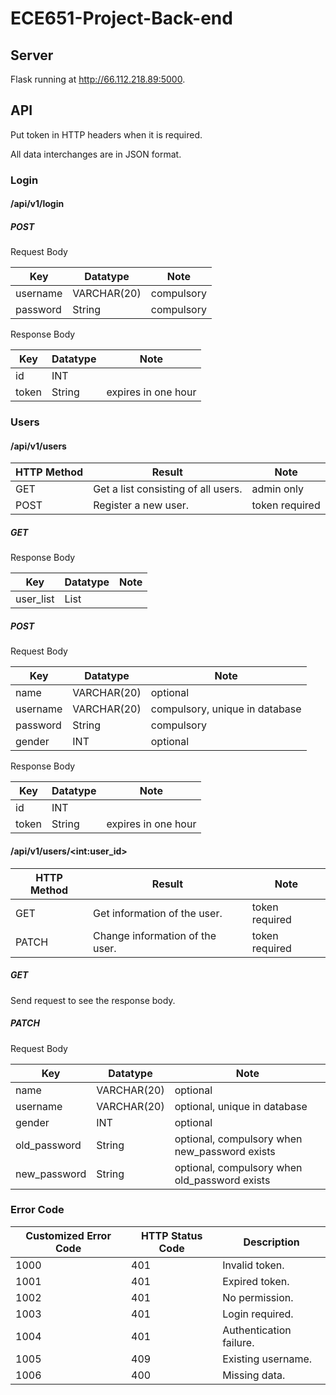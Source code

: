 # ECE651-Project-Back-end

## Server

Flask running at http://66.112.218.89:5000.

## API

Put token in HTTP headers when it is required.

All data interchanges are in JSON format.

### Login

#### /api/v1/login

##### POST

Request Body

| Key      | Datatype    | Note       |
| -------- | ----------- | ---------- |
| username | VARCHAR(20) | compulsory |
| password | String      | compulsory |

Response Body

| Key   | Datatype | Note                |
| ----- | -------- | ------------------- |
| id    | INT      |                     |
| token | String   | expires in one hour |

### Users

#### /api/v1/users

| HTTP Method | Result                              | Note           |
| ----------- | ----------------------------------- | -------------- |
| GET         | Get a list consisting of all users. | admin only     |
| POST        | Register a new user.                | token required |

##### GET

Response Body

| Key       | Datatype | Note |
| --------- | -------- | ---- |
| user_list | List     |      |

##### POST

Request Body

| Key      | Datatype    | Note                           |
| -------- | ----------- | ------------------------------ |
| name     | VARCHAR(20) | optional                       |
| username | VARCHAR(20) | compulsory, unique in database |
| password | String      | compulsory                     |
| gender   | INT         | optional                       |

Response Body

| Key   | Datatype | Note                |
| ----- | -------- | ------------------- |
| id    | INT      |                     |
| token | String   | expires in one hour |

#### /api/v1/users/\<int:user_id\>

| HTTP Method | Result                          | Note           |
| ----------- | ------------------------------- | -------------- |
| GET         | Get information of the user.    | token required |
| PATCH       | Change information of the user. | token required |

##### GET

Send request to see the response body.

##### PATCH

Request Body

| Key          | Datatype    | Note                                          |
| ------------ | ----------- | --------------------------------------------- |
| name         | VARCHAR(20) | optional                                      |
| username     | VARCHAR(20) | optional, unique in database                  |
| gender       | INT         | optional                                      |
| old_password | String      | optional, compulsory when new_password exists |
| new_password | String      | optional, compulsory when old_password exists |

### Error Code

| Customized Error Code | HTTP Status Code | Description             |
| --------------------- | ---------------- | ----------------------- |
| 1000                  | 401              | Invalid token.          |
| 1001                  | 401              | Expired token.          |
| 1002                  | 401              | No permission.          |
| 1003                  | 401              | Login required.         |
| 1004                  | 401              | Authentication failure. |
| 1005                  | 409              | Existing username.      |
| 1006                  | 400              | Missing data.           |

